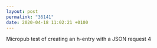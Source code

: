 ```yaml
---
layout: post
permalink: "36141"
date: 2020-04-18 11:02:21 +0100
---
```


Micropub test of creating an h-entry with a JSON request
 4